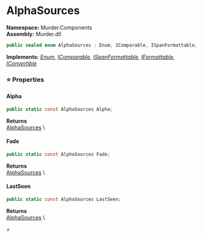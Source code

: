 # AlphaSources

**Namespace:** Murder.Components \
**Assembly:** Murder.dll

```csharp
public sealed enum AlphaSources : Enum, IComparable, ISpanFormattable, IFormattable, IConvertible
```

**Implements:** _[Enum](https://learn.microsoft.com/en-us/dotnet/api/System.Enum?view=net-7.0), [IComparable](https://learn.microsoft.com/en-us/dotnet/api/System.IComparable?view=net-7.0), [ISpanFormattable](https://learn.microsoft.com/en-us/dotnet/api/System.ISpanFormattable?view=net-7.0), [IFormattable](https://learn.microsoft.com/en-us/dotnet/api/System.IFormattable?view=net-7.0), [IConvertible](https://learn.microsoft.com/en-us/dotnet/api/System.IConvertible?view=net-7.0)_

### ⭐ Properties
#### Alpha
```csharp
public static const AlphaSources Alpha;
```

**Returns** \
[AlphaSources](../../Murder/Components/AlphaSources.html) \
#### Fade
```csharp
public static const AlphaSources Fade;
```

**Returns** \
[AlphaSources](../../Murder/Components/AlphaSources.html) \
#### LastSeen
```csharp
public static const AlphaSources LastSeen;
```

**Returns** \
[AlphaSources](../../Murder/Components/AlphaSources.html) \


⚡